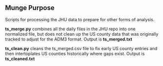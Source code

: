 <h2>Munge Purpose</h2>

Scripts for processing the JHU data to prepare for other forms of analysis.

<b>ts_merge.py</b> combines all the daily files in the JHU repo into one normalized file, but does not clean up the US county data that was originally tracked to adjust for the ADM3 format.  Output is <b>ts_merged.txt</b><br>

<b>ts_clean.py</b> cleans the ts_merged.csv file to fix early US county entries and then intertoplates US counties historically where gaps exist.  Output is <b>ts_cleaned.txt</b><br>
